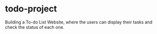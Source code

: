 # todo-project
Building a To-do List Website, where the users can display their tasks and check the status of each one.
